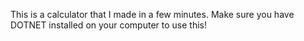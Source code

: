 This is a calculator that I made in a few minutes. Make sure you have DOTNET installed on your computer to use this!

